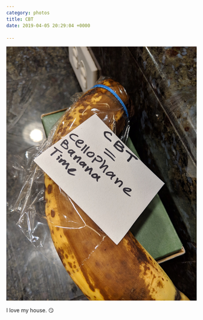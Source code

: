 ```yaml
---
category: photos
title: CBT
date: 2019-04-05 20:29:04 +0000

---
```

![An old banana wrapped in cellophane, with a handwritten note identifying it as such](/assets/images/IMG_20190404_2037262.jpg)

I love my house. 😏